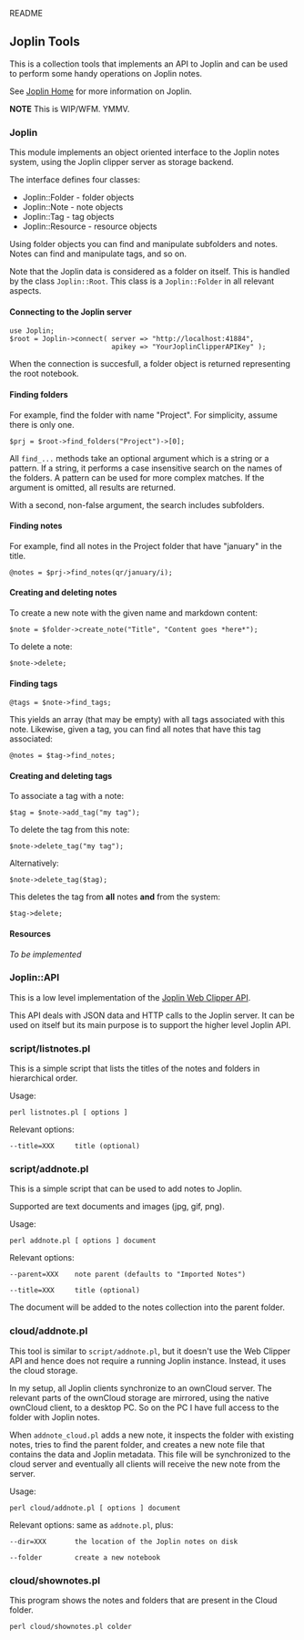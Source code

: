 README

## Joplin Tools

This is a collection tools that implements an API to Joplin and can be used to perform some handy operations on Joplin notes.

See [Joplin Home](https://joplin.cozic.net/) for more information on Joplin.

**NOTE** This is WIP/WFM. YMMV.

### Joplin

This module implements an object oriented interface to the Joplin notes system, using the Joplin clipper server as storage backend.

The interface defines four classes:

 - Joplin::Folder - folder objects
 - Joplin::Note - note objects
 - Joplin::Tag - tag objects
 - Joplin::Resource - resource objects

Using folder objects you can find and manipulate subfolders and notes. Notes can find and manipulate tags, and so on.

Note that the Joplin data is considered as a folder on itself. This is
handled by the class `Joplin::Root`. This class is a `Joplin::Folder` in
all relevant aspects.

#### Connecting to the Joplin server

    use Joplin;
	$root = Joplin->connect( server => "http://localhost:41884",
	                         apikey => "YourJoplinClipperAPIKey" );

When the connection is succesfull, a folder object is returned representing the root notebook.
							 
#### Finding folders

For example, find the folder with name "Project". For simplicity, assume there is only one.

    $prj = $root->find_folders("Project")->[0];

All `find_...` methods take an optional argument which is a string or a pattern. If a string, it performs a case insensitive search on the names of the folders. A pattern can be used for more complex matches. If the argument is omitted, all results are returned.

With a second, non-false argument, the search includes subfolders.

#### Finding notes

For example, find all notes in the Project folder that have "january" in the title.

	@notes = $prj->find_notes(qr/january/i);

#### Creating and deleting notes

To create a new note with the given name and markdown content:

    $note = $folder->create_note("Title", "Content goes *here*");

To delete a note:

	$note->delete;

#### Finding tags

	@tags = $note->find_tags;

This yields an array (that may be empty) with all tags associated with this note. Likewise, given a tag, you can find all notes that have this tag associated:

    @notes = $tag->find_notes;

#### Creating and deleting tags

To associate a tag with a note:

    $tag = $note->add_tag("my tag");

To delete the tag from this note:

	$note->delete_tag("my tag");

Alternatively:

	$note->delete_tag($tag);

This deletes the tag from **all** notes **and** from the system:

    $tag->delete;

#### Resources

*To be implemented*

### Joplin::API

This is a low level implementation of the [Joplin Web Clipper API](https://discourse.joplin.cozic.net/t/web-clipper-is-now-available-beta-feature/154/37).

This API deals with JSON data and HTTP calls to the Joplin server. It can be used on itself but its main purpose is to support the higher level Joplin API.

### script/listnotes.pl

This is a simple script that lists the titles of the notes and folders
in hierarchical order.

Usage:

    perl listnotes.pl [ options ]

Relevant options:

    --title=XXX     title (optional)

### script/addnote.pl

This is a simple script that can be used to add notes to Joplin.

Supported are text documents and images (jpg, gif, png).

Usage:

    perl addnote.pl [ options ] document

Relevant options:

    --parent=XXX    note parent (defaults to "Imported Notes")

    --title=XXX     title (optional)

The document will be added to the notes collection into the parent folder.

### cloud/addnote.pl

This tool is similar to `script/addnote.pl`, but it doesn't use the Web Clipper API and hence does not require a running Joplin instance. Instead, it uses the cloud storage.

In my setup, all Joplin clients synchronize to an ownCloud server. The relevant parts of the ownCloud storage are mirrored, using the native ownCloud client, to a desktop PC. So on the PC I have full access to the folder with Joplin notes.

When `addnote_cloud.pl` adds a new note, it inspects the folder with existing notes, tries to find the parent folder, and creates a new note file that contains the data and Joplin metadata. This file will be synchronized to the cloud server and eventually all clients will receive the new note from the server.

Usage:

    perl cloud/addnote.pl [ options ] document

Relevant options: same as `addnote.pl`, plus:

    --dir=XXX       the location of the Joplin notes on disk

    --folder        create a new notebook

### cloud/shownotes.pl

This program shows the notes and folders that are present in the Cloud
folder.

    perl cloud/shownotes.pl colder

